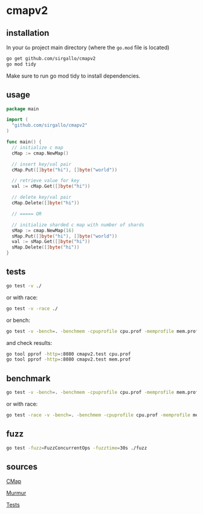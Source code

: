 # cmapv2

## installation

In your `Go` project main directory (where the `go.mod` file is located)
```bash
go get github.com/sirgallo/cmapv2
go mod tidy
```

Make sure to run go mod tidy to install dependencies.


## usage

```go
package main

import (
  "github.com/sirgallo/cmapv2"
)

func main() {
  // initialize c map
  cMap := cmap.NewMap()

  // insert key/val pair
  cMap.Put([]byte("hi"), []byte("world"))

  // retrieve value for key
  val := cMap.Get([]byte("hi"))

  // delete key/val pair
  cMap.Delete([]byte("hi"))

  // ===== OR

  // initialize sharded c map with number of shards
  sMap := cmap.NewMap(16)
  sMap.Put([]byte("hi"), []byte("world"))
  val := sMap.Get([]byte("hi"))
  sMap.Delete([]byte("hi"))
}
```

## tests

```bash
go test -v ./
```

or with race:
```bash
go test -v -race ./
```

or bench:
```bash
go test -v -bench=. -benchmem -cpuprofile cpu.prof -memprofile mem.prof ./
```

and check results:
```bash
go tool pprof -http=:8080 cmapv2.test cpu.prof
go tool pprof -http=:8080 cmapv2.test mem.prof
```

## benchmark

```bash
go test -v -bench=. -benchmem -cpuprofile cpu.prof -memprofile mem.prof ./benchmarks
```

or with race:
```bash
go test -race -v -bench=. -benchmem -cpuprofile cpu.prof -memprofile mem.prof ./benchmarks
```
## fuzz

```bash
go test -fuzz=FuzzConcurrentOps -fuzztime=30s ./fuzz 
```

## sources

[CMap](./docs/CMap.md)

[Murmur](./docs/Murmur.md)

[Tests](./docs/Tests.md)